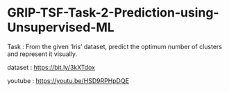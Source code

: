 # GRIP-TSF-Task-2-Prediction-using-Unsupervised-ML

Task : From the given ‘Iris’ dataset, predict the optimum number of clusters and represent it visually.

dataset : https://bit.ly/3kXTdox

youtube : https://youtu.be/HSD9RPHpDQE


